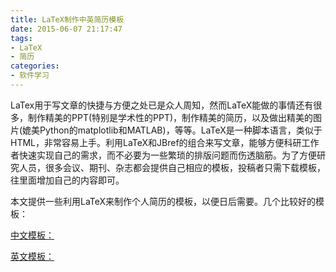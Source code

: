 ```yaml
---
title: LaTeX制作中英简历模板
date: 2015-06-07 21:17:47
tags: 
- LaTeX
- 简历
categories:
- 软件学习
---
```


LaTex用于写文章的快捷与方便之处已是众人周知，然而LaTeX能做的事情还有很多，制作精美的PPT(特别是学术性的PPT)，制作精美的简历，以及做出精美的图片(媲美Python的matplotlib和MATLAB)，等等。LaTeX是一种脚本语言，类似于HTML，非常容易上手。利用LaTeX和JBref的组合来写文章，能够方便科研工作者快速实现自己的需求，而不必要为一些繁琐的排版问题而伤透脑筋。为了方便研究人员，很多会议、期刊、杂志都会提供自己相应的模板，投稿者只需下载模板，往里面增加自己的内容即可。

本文提供一些利用LaTeX来制作个人简历的模板，以便日后需要。几个比较好的模板：

[中文模板：](http://yixf.name/2012/02/19/%E4%BD%BF%E7%94%A8latex%E5%88%B6%E4%BD%9C%E4%B8%AD%E6%96%87%E7%AE%80%E5%8E%86%E7%9A%84%E6%A8%A1%E6%9D%BF/)

[英文模板：](http://rpi.edu/dept/arc/training/latex/resumes/)